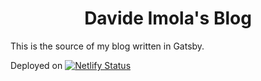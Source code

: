 <h1 align="center">
  Davide Imola's Blog
</h1>

This is the source of my blog written in Gatsby.

Deployed on [![Netlify Status](https://api.netlify.com/api/v1/badges/2f7f898b-06d1-4c92-a7f7-1933dc1d54cc/deploy-status)](https://app.netlify.com/sites/zen-euclid-298ea4/deploys)
